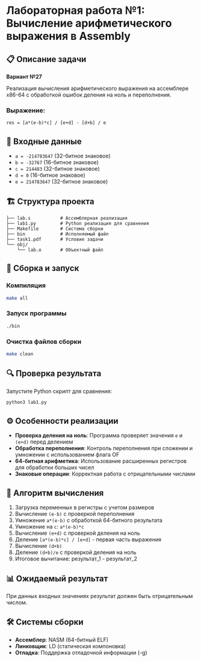 # Лабораторная работа №1: Вычисление арифметического выражения в Assembly

## 📋 Описание задачи
**Вариант №27**

Реализация вычисления арифметического выражения на ассемблере x86-64 с обработкой ошибок деления на ноль и переполнения.

### Выражение:
```
res = [a*(e-b)*c] / [e+d] - [d+b] / e
```

## 🔢 Входные данные
- `a = -214783647` (32-битное знаковое)
- `b = -32767` (16-битное знаковое)  
- `c = 214483` (32-битное знаковое)
- `d = 0` (16-битное знаковое)
- `e = 214783647` (32-битное знаковое)

## 🏗️ Структура проекта
```
├── lab.s           # Ассемблерная реализация
├── lab1.py         # Python реализация для сравнения
├── Makefile        # Система сборки
├── bin             # Исполняемый файл
├── task1.pdf       # Условие задачи
└── obj/
    └── lab.o       # Объектный файл
```

## 🚀 Сборка и запуск

### Компиляция
```bash
make all
```

### Запуск программы
```bash
./bin
```

### Очистка файлов сборки
```bash
make clean
```

## 🔍 Проверка результата
Запустите Python скрипт для сравнения:
```bash
python3 lab1.py
```

## ⚙️ Особенности реализации
- **Проверка деления на ноль**: Программа проверяет значения `e` и `(e+d)` перед делением
- **Обработка переполнения**: Контроль переполнения при сложении и умножении с использованием флага OF
- **64-битная арифметика**: Использование расширенных регистров для обработки больших чисел
- **Знаковые операции**: Корректная работа с отрицательными числами

## 📐 Алгоритм вычисления
1. Загрузка переменных в регистры с учетом размеров
2. Вычисление `(e-b)` с проверкой переполнения
3. Умножение `a*(e-b)` с обработкой 64-битного результата
4. Умножение на `c`: `a*(e-b)*c`
5. Вычисление `(e+d)` с проверкой деления на ноль
6. Деление `[a*(e-b)*c] / [e+d]` - первая часть выражения
7. Вычисление `(d+b)` 
8. Деление `(d+b)/e` с проверкой деления на ноль
9. Итоговое вычитание: результат_1 - результат_2

## 📊 Ожидаемый результат
При данных входных значениях результат должен быть отрицательным числом.

## 🛠️ Системы сборки
- **Ассемблер**: NASM (64-битный ELF)
- **Линковщик**: LD (статическая компоновка)
- **Отладка**: Поддержка отладочной информации (-g)
